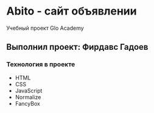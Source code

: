 # Abito - сайт объявлении
Учебный проект Glo Academy
## Выполнил проект: Фирдавс Гадоев
### Технология в проекте
- HTML
- CSS
- JavaScript
- Normalize
- FancyBox

